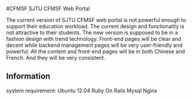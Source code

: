 #CFMSF
SJTU CFMSF Web Portal

The current version of SJTU CFMSF web portal is not powerful enough to support their education workload. The current design and functionality is not attractive to their students. The new version is supposed to be in a fashion design with trend technology. Front-end pages will be clear and decent while backend management pages will be very user-friendly and powerful. All the content and front-end pages will be in both Chinese and French. And they will be very consistent.

## Information
system requirement: 
        Ubuntu 12.04
        Ruby On Rails
        Mysql
        Nginx


